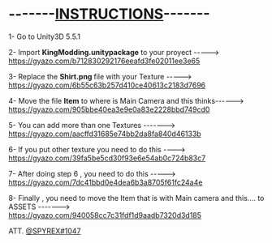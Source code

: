 <h1><strong>-------<ins>INSTRUCTIONS</ins>-------</strong></h1>


1- Go to Unity3D 5.5.1

2- Import <b>KingModding.unitypackage</b> to your proyect ----->  https://gyazo.com/b712830292176eeafd3fe02011ee3e65

3- Replace the <b> Shirt.png </b> file with your Texture -----> https://gyazo.com/6b55c63b257d410ce40613c2183d7696

4- Move the file <b>Item</b> to where is  Main Camera and this thinks------> https://gyazo.com/905bbe40ea3e9e0a83e2228bbd749cd0

5- You can add more than one Textures -------> https://gyazo.com/aacffd31685e74bb2da8fa840d46133b

6- If you put other texture you need to do this ----> https://gyazo.com/39fa5be5cd30f93e6e54ab0c724b83c7

7- After doing step 6 , you need to do this -----> https://gyazo.com/7dc41bbd0e4dea6b3a8705f61fc24a4e

8- Finally , you need to move the Item that is with Main camera and this.... to  ASSETS ------->  https://gyazo.com/940058cc7c31fdf1d9aadb7320d3d185



ATT. <u>@SPYREX#1047</u>
